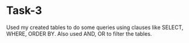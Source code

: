 # Task-3
Used my created tables to do some queries using clauses like SELECT, WHERE, ORDER BY.
Also used AND, OR to filter the tables.
